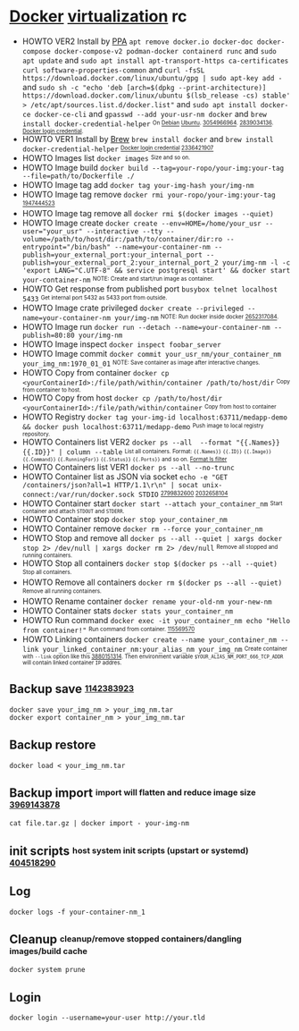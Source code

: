 # [Docker][] [virtualization][vz] rc

[docker]: https://github.com/docker
[vz]: https://en.wikipedia.org/wiki/OS-level_virtualization

* HOWTO VER2 Install by [PPA][]  `apt remove docker.io docker-doc docker-compose docker-compose-v2 podman-docker containerd runc` and `sudo apt update` and `sudo apt install apt-transport-https ca-certificates curl software-properties-common` and `curl -fsSL https://download.docker.com/linux/ubuntu/gpg | sudo apt-key add -` and `sudo sh -c "echo 'deb [arch=$(dpkg --print-architecture)] https://download.docker.com/linux/ubuntu $(lsb_release -cs) stable' > /etc/apt/sources.list.d/docker.list"` and `sudo apt install docker-ce docker-ce-cli` and `gpasswd --add your-usr-nm docker` and `brew install docker-credential-helper` <sup><sub>On [Debian][] [Ubuntu][]. [3054966964][]. [2839034136][]. [Docker login credential][3590212040].</sub></sup>
* HOWTO VER1 Install by [Brew][] `brew install docker` and `brew install docker-credential-helper` <sup><sub>[Docker login credential][3590212040] [2336421907][]</sub></sup>
* HOWTO Images list              `docker images` <sup><sub>Size and so on.</sub></sup>
* HOWTO Image build              `docker build --tag=your-ropo/your-img:your-tag --file=path/to/Dockerfile ./`
* HOWTO Image tag add            `docker tag your-img-hash your/img-nm`
* HOWTO Image tag remove         `docker rmi your-ropo/your-img:your-tag` <sup><sub>[1947444523][]</sub></sup>
* HOWTO Image tag remove all     `docker rmi $(docker images --quiet)`
* HOWTO Image create             `docker create --env=HOME=/home/your_usr --user="your_usr" --interactive --tty --volume=/path/to/host/dir:/path/to/container/dir:ro --entrypoint="/bin/bash" --name=your-container-nm --publish=your_external_port:your_internal_port --publish=your_external_port_2:your_internal_port_2 your/img-nm -l -c 'export LANG="C.UTF-8" && service postgresql start' && docker start your-container-nm` <sup><sub>NOTE: Create and start/run image as container.</sub></sup>
* HOWTO Get response from published port `busybox telnet localhost 5433` <sup><sub>Get internal port 5432 as 5433 port from outside.</sub></sup>
* HOWTO Image crate privileged   `docker create --privileged --name=your-container-nm your/img-nm` <sup><sub>NOTE: Run docker inside docker [2652317084][].</sub></sup>
* HOWTO Image run                `docker run --detach --name=your-container-nm --publish=80:80 your/img-nm`
* HOWTO Image inspect            `docker inspect foobar_server`
* HOWTO Image commit             `docker commit your_usr_nm/your_container_nm your_img_nm:1970_01_01` <sup><sub>NOTE: Save container as image after interactive changes.</sub></sup>
* HOWTO Copy from container      `docker cp <yourContainerId>:/file/path/within/container /path/to/host/dir` <sup><sub>Copy from container to host.</sub></sup>
* HOWTO Copy from host           `docker cp /path/to/host/dir <yourContainerId>:/file/path/within/container` <sup><sub>Copy from host to container</sub></sup>
* HOWTO Registry                 `docker tag your-img-id localhost:63711/medapp-demo && docker push localhost:63711/medapp-demo` <sup><sub>Push image to local registry repository.</sub></sup>
* HOWTO Containers list VER2     `docker ps --all  --format "{{.Names}} {{.ID}}" | column --table` <sup><sub>List all containers. Format: `{{.Names}}` `{{.ID}}` `{{.Image}}` `{{.Command}}` `{{.RunningFor}}` `{{.Status}}` `{{.Ports}}` and so on. [Format ls filter][1068177378]</sub></sup>
* HOWTO Containers list VER1     `docker ps --all --no-trunc`
* HOWTO Container list as JSON via socket `echo -e "GET /containers/json?all=1 HTTP/1.1\r\n" | socat unix-connect:/var/run/docker.sock STDIO` <sup><sub>[2799832600][] [2032658104][]</sub></sup>
* HOWTO Container start          `docker start --attach your_container_nm` <sup><sub>Start container and attach `STDOUT` and `STDERR`.</sub></sup>
* HOWTO Container stop           `docker stop your_container_nm`
* HOWTO Container remove         `docker rm --force your_container_nm`
* HOWTO Stop and remove all      `docker ps --all --quiet | xargs docker stop 2> /dev/null | xargs docker rm 2> /dev/null` <sup><sub>Remove all stopped and running containers.</sub></sup>
* HOWTO Stop all containers      `docker stop $(docker ps --all --quiet)` <sup><sub>Stop all containers.</sub></sup>
* HOWTO Remove all containers    `docker rm $(docker ps --all --quiet)` <sup><sub>Remove all running containers.</sub></sup>
* HOWTO Rename container         `docker rename your-old-nm your-new-nm`
* HOWTO Container stats          `docker stats your_container_nm`
* HOWTO Run command              `docker exec -it your_container_nm echo "Hello from container!"` <sup><sub>Run command from container. [115569570][]</sub></sup>
* HOWTO Linking containers       `docker create --name your_container_nm --link your_linked_container_nm:your_alias_nm your_img_nm` <sup><sub>Create container with `--link` option like this [3880151314][]. Then environment variable `$YOUR_ALIAS_NM_PORT_666_TCP_ADDR` will contain linked container `IP` addres.</sub></sup>

[brew]: https://github.com/homebrew/brew "Homebrew."
[debian]: https://github.com/debian
[ppa]: https://launchpad.net/ubuntu/+ppas "Personal Package Archives for Ubuntu."
[ubuntu]: https://github.com/ubuntu
[1068177378]: https://docs.docker.com/reference/cli/docker/container/ls/#filter "Format ls filter"
[115569570]: https://stackoverflow.com/questions/26153686/how-do-i-run-a-command-on-an-already-existing-docker-container#41806119
[1947444523]: https://serverfault.com/questions/703344/how-to-remove-an-image-tag-in-docker-without-removing-the-image-itself#703352
[2032658104]: http://superuser.com/questions/834307/can-curl-send-requests-to-sockets#834320
[2336421907]: https://stackoverflow.com/questions/67642620/docker-credential-desktop-not-installed-or-not-available-in-path#72888813
[2652317084]: https://docs.docker.com/reference/commandline/cli/#create
[2799832600]: https://docs.docker.com/reference/api/docker_remote_api_v1.17/#list-containers
[2839034136]: https://docs.docker.com/engine/install/ubuntu "Official instruction from the Docker Inc of install Docker Engine on Ubuntu."
[3054966964]: https://linuxtuto.com/how-to-install-docker-on-ubuntu-24-04
[3590212040]: https://github.com/docker/docker-credential-helpers "Docker login credential"
[3880151314]: https://docs.docker.com/userguide/dockerlinks/#communication-across-links

## Backup save <sup><sub>[1142383923][]</sub></sup>

    docker save your_img_nm > your_img_nm.tar
    docker export container_nm > your_img_nm.tar

[1142383923]: http://stackoverflow.com/questions/21486004/how-do-i-move-a-docker-containers-image-to-a-persistent-disk#21632989

## Backup restore

    docker load < your_img_nm.tar

## Backup import <sup><sub>import will flatten and reduce image size [3969143878][]</sub></sup>

    cat file.tar.gz | docker import - your-img-nm

[3969143878]: https://www.ctl.io/developers/blog/post/optimizing-docker-images

## init scripts <sup><sub>host system init scripts (upstart or systemd) [404518290][]</sub></sup>

[404518290]: https://docs.docker.com/engine/admin/host_integration/#/examples

## Log

    docker logs -f your-container-nm_1

## Cleanup <sup><sub>cleanup/remove stopped containers/dangling images/build cache</sub></sup>

    docker system prune

## Login

    docker login --username=your-user http://your.tld
